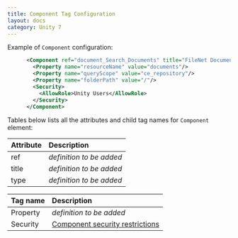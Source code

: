 ```yaml
---
title: Component Tag Configuration
layout: docs
category: Unity 7
---
```


Example of `Component` configuration:

```xml
      <Component ref="document_Search_Documents" title="FileNet Documents" type="searchTemplate">
        <Property name="resourceName" value="documents"/>
        <Property name="queryScope" value="ce_repository"/>
        <Property name="folderPath" value="/"/>
        <Security>
          <AllowRole>Unity Users</AllowRole>
        </Security>
      </Component>
```

Tables below lists all the attributes and child tag names for `Component` element:

| Attribute | Description |
|:----------|:------------|
|ref        | *definition to be added* |
|title      | *definition to be added* |
|type       | *definition to be added* |

| Tag name  | Description |
|:----------|:------------|
|Property   | *definition to be added* |
|Security   | [Component security restrictions](../../configuration/security.md#security-restrictions) |
